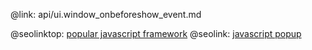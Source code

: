 @link: api/ui.window_onbeforeshow_event.md

@seolinktop: [popular javascript framework](https://webix.com)
@seolink: [javascript popup](https://webix.com/widget/popup/)